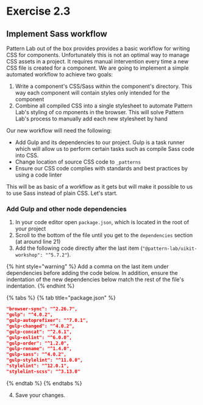 # Exercise 2.3

## Implement Sass workflow
Pattern Lab out of the box provides provides a basic workflow for writing CSS for components. Unfortunately this is not an optimal way to manage CSS assets in a project.  It requires manual intervention every time a new CSS file is created for a component.  We are going to implement a simple automated workflow to achieve two goals:

1. Write a component's CSS/Sass within the component's directory.  This way each component will contain styles only intended for the component
2. Combine all compiled CSS into a single stylesheet to automate Pattern Lab's styling of co
mponents in the browser. This will solve Pattern Lab's process to manually add each new stylesheet by hand

Our new workflow will need the following:

* Add Gulp and its dependencies to our project.  Gulp is a task runner which will allow us to perform certain tasks such as compile Sass code into CSS.
* Change location of source CSS code to `_patterns`
* Ensure our CSS code complies with standards and best practices by using a code linter

This will be as basic of a workflow as it gets but will make it possible to us to use Sass instead of plain CSS.  Let's start.

### Add Gulp and other node dependencies

1. In your code editor open `package.json`, which is located in the root of your project
2. Scroll to the bottom of the file until you get to the `dependencies` section (at around line 21)
3. Add the following code directly after the last item (`"@pattern-lab/uikit-workshop": "^5.7.2"`).

{% hint style="warning" %}
Add a comma on the last item under dependencies before adding the code below.  In addition, ensure the indentation of the new dependencies below match the rest of the file's indentation.
{% endhint %}

{% tabs %}
{% tab title="package.json" %}
```json
"browser-sync": "^2.26.7",
"gulp": "^4.0.2",
"gulp-autoprefixer": "^7.0.1",
"gulp-changed": "^4.0.2",
"gulp-concat": "^2.6.1",
"gulp-eslint": "^6.0.0",
"gulp-order": "^1.2.0",
"gulp-rename": "^1.4.0",
"gulp-sass": "^4.0.2",
"gulp-stylelint": "^11.0.0",
"stylelint": "^12.0.1",
"stylelint-scss": "^3.13.0"
```
{% endtab %}
{% endtabs %}

4. Save your changes.
